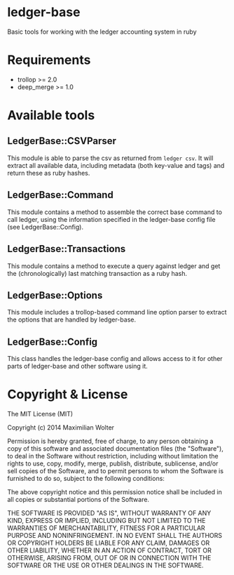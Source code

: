 ledger-base
===========

Basic tools for working with the ledger accounting system in ruby

Requirements
============

* trollop >= 2.0
* deep_merge >= 1.0

Available tools
===============

LedgerBase::CSVParser
---------------------
This module is able to parse the csv as returned from ```ledger csv```.
It will extract all available data, including metadata (both key-value and tags) and return these as ruby hashes.

LedgerBase::Command
-------------------
This module contains a method to assemble the correct base command to call ledger, using the information specified in the ledger-base config file (see LedgerBase::Config).

LedgerBase::Transactions
------------------------
This module contains a method to execute a query against ledger and get the (chronologically) last matching transaction as a ruby hash.

LedgerBase::Options
-------------------
This module includes a trollop-based command line option parser to extract the options that are handled by ledger-base.

LedgerBase::Config
------------------
This class handles the ledger-base config and allows access to it for other parts of ledger-base and other software using it.


Copyright & License
===================
The MIT License (MIT)

Copyright (c) 2014 Maximilian Wolter

Permission is hereby granted, free of charge, to any person obtaining a copy of
this software and associated documentation files (the "Software"), to deal in
the Software without restriction, including without limitation the rights to
use, copy, modify, merge, publish, distribute, sublicense, and/or sell copies of
the Software, and to permit persons to whom the Software is furnished to do so,
subject to the following conditions:

The above copyright notice and this permission notice shall be included in all
copies or substantial portions of the Software.

THE SOFTWARE IS PROVIDED "AS IS", WITHOUT WARRANTY OF ANY KIND, EXPRESS OR
IMPLIED, INCLUDING BUT NOT LIMITED TO THE WARRANTIES OF MERCHANTABILITY, FITNESS
FOR A PARTICULAR PURPOSE AND NONINFRINGEMENT. IN NO EVENT SHALL THE AUTHORS OR
COPYRIGHT HOLDERS BE LIABLE FOR ANY CLAIM, DAMAGES OR OTHER LIABILITY, WHETHER
IN AN ACTION OF CONTRACT, TORT OR OTHERWISE, ARISING FROM, OUT OF OR IN
CONNECTION WITH THE SOFTWARE OR THE USE OR OTHER DEALINGS IN THE SOFTWARE.
